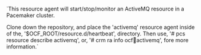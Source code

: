 `This resource agent will start/stop/monitor an ActiveMQ resource in a Pacemaker cluster.

Clone down the repository, and place the 'activemq' resource agent inside of the, 
'$OCF_ROOT/resource.d/heartbeat', directory. Then use, '# pcs resource describe activemq',
or, '# crm ra info ocf:heartbeat:activemq', fore more information.`
